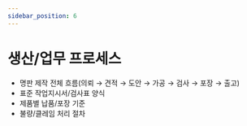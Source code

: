 ```yaml
---
sidebar_position: 6
---
```


# 생산/업무 프로세스

- 명판 제작 전체 흐름(의뢰 → 견적 → 도안 → 가공 → 검사 → 포장 → 출고)
- 표준 작업지시서/검사표 양식
- 제품별 납품/포장 기준
- 불량/클레임 처리 절차 